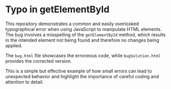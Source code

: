 # Typo in getElementById

This repository demonstrates a common and easily overlooked typographical error when using JavaScript to manipulate HTML elements.  The bug involves a misspelling of the `getElementById` method, which results in the intended element not being found and therefore no changes being applied. 

The `bug.html` file showcases the erroneous code, while `bugSolution.html` provides the corrected version.

This is a simple but effective example of how small errors can lead to unexpected behavior and highlight the importance of careful coding and attention to detail.